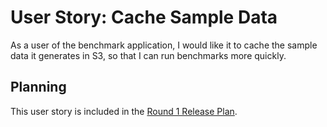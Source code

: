 # User Story: Cache Sample Data

As a user of the benchmark application,
  I would like it to cache the sample data it generates in S3,
  so that I can run benchmarks more quickly.


## Planning

This user story is included in the
  [Round 1 Release Plan](../plans/0001-round-1.md).